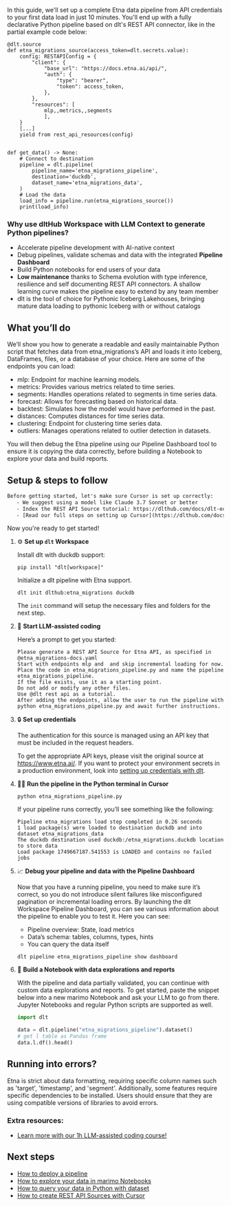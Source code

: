 In this guide, we'll set up a complete Etna data pipeline from API credentials to your first data load in just 10 minutes. You'll end up with a fully declarative Python pipeline based on dlt's REST API connector, like in the partial example code below:

```python-outcome
@dlt.source
def etna_migrations_source(access_token=dlt.secrets.value):
    config: RESTAPIConfig = {
        "client": {
            "base_url": "https://docs.etna.ai/api/",
            "auth": {
                "type": "bearer",
                "token": access_token,
            },
        },
        "resources": [
            mlp,,metrics,,segments
            ],
    }
    [...]
    yield from rest_api_resources(config)


def get_data() -> None:
    # Connect to destination
    pipeline = dlt.pipeline(
        pipeline_name='etna_migrations_pipeline',
        destination='duckdb',
        dataset_name='etna_migrations_data', 
    )
    # Load the data
    load_info = pipeline.run(etna_migrations_source())
    print(load_info) 
```

### Why use dltHub Workspace with LLM Context to generate Python pipelines?

- Accelerate pipeline development with AI-native context
- Debug pipelines, validate schemas and data with the integrated **Pipeline Dashboard**
- Build Python notebooks for end users of your data
- **Low maintenance** thanks to Schema evolution with type inference, resilience and self documenting REST API connectors. A shallow learning curve makes the pipeline easy to extend by any team member
- dlt is the tool of choice for Pythonic Iceberg Lakehouses, bringing mature data loading to pythonic Iceberg with or without catalogs

## What you’ll do

We’ll show you how to generate a readable and easily maintainable Python script that fetches data from etna_migrations’s API and loads it into Iceberg, DataFrames, files, or a database of your choice. Here are some of the endpoints you can load:

- mlp: Endpoint for machine learning models.
- metrics: Provides various metrics related to time series.
- segments: Handles operations related to segments in time series data.
- forecast: Allows for forecasting based on historical data.
- backtest: Simulates how the model would have performed in the past.
- distances: Computes distances for time series data.
- clustering: Endpoint for clustering time series data.
- outliers: Manages operations related to outlier detection in datasets.

You will then debug the Etna pipeline using our Pipeline Dashboard tool to ensure it is copying the data correctly, before building a Notebook to explore your data and build reports.

## Setup & steps to follow

```default
Before getting started, let's make sure Cursor is set up correctly:
   - We suggest using a model like Claude 3.7 Sonnet or better
   - Index the REST API Source tutorial: https://dlthub.com/docs/dlt-ecosystem/verified-sources/rest_api/ and add it to context as **@dlt rest api**
   - [Read our full steps on setting up Cursor](https://dlthub.com/docs/dlt-ecosystem/llm-tooling/cursor-restapi#23-configuring-cursor-with-documentation)
```

Now you're ready to get started!

1. ⚙️ **Set up `dlt` Workspace**
    
    Install dlt with duckdb support:
    ```shell
    pip install "dlt[workspace]"
    ```

    Initialize a dlt pipeline with Etna support.
    ```shell
    dlt init dlthub:etna_migrations duckdb
    ```

    The `init` command will setup the necessary files and folders for the next step.
    
2. 🤠 **Start LLM-assisted coding**
    
    Here’s a prompt to get you started:
    
    ```prompt
    Please generate a REST API Source for Etna API, as specified in @etna_migrations-docs.yaml 
    Start with endpoints mlp and  and skip incremental loading for now. 
    Place the code in etna_migrations_pipeline.py and name the pipeline etna_migrations_pipeline. 
    If the file exists, use it as a starting point. 
    Do not add or modify any other files. 
    Use @dlt rest api as a tutorial. 
    After adding the endpoints, allow the user to run the pipeline with python etna_migrations_pipeline.py and await further instructions.
    ```

    
3. 🔒 **Set up credentials** 
    
    The authentication for this source is managed using an API key that must be included in the request headers.
    
    To get the appropriate API keys, please visit the original source at https://www.etna.ai/.
    If you want to protect your environment secrets in a production environment, look into [setting up credentials with dlt](https://dlthub.com/docs/walkthroughs/add_credentials).
    
4. 🏃‍♀️ **Run the pipeline in the Python terminal in Cursor**
    
    ```shell
    python etna_migrations_pipeline.py
    ```
    
    If your pipeline runs correctly, you’ll see something like the following:
    
    ```shell
    Pipeline etna_migrations load step completed in 0.26 seconds
    1 load package(s) were loaded to destination duckdb and into dataset etna_migrations_data
    The duckdb destination used duckdb:/etna_migrations.duckdb location to store data
    Load package 1749667187.541553 is LOADED and contains no failed jobs
    ```
    
5. 📈 **Debug your pipeline and data with the Pipeline Dashboard**

    Now that you have a running pipeline, you need to make sure it’s correct, so you do not introduce silent failures like misconfigured pagination or incremental loading errors. By launching the dlt Workspace Pipeline Dashboard, you can see various information about the pipeline to enable you to test it. Here you can see:
    - Pipeline overview: State, load metrics
    - Data’s schema: tables, columns, types, hints
    - You can query the data itself
    
    ```shell
    dlt pipeline etna_migrations_pipeline show dashboard
    ```
    
6. 🐍 **Build a Notebook with data explorations and reports**

    With the pipeline and data partially validated, you can continue with custom data explorations and reports. To get started, paste the snippet below into a new marimo Notebook and ask your LLM to go from there. Jupyter Notebooks and regular Python scripts are supported as well.

    
    ```python
    import dlt

   data = dlt.pipeline("etna_migrations_pipeline").dataset()
   # get l table as Pandas frame
   data.l.df().head()
    ```

## Running into errors?

Etna is strict about data formatting, requiring specific column names such as 'target', 'timestamp', and 'segment'. Additionally, some features require specific dependencies to be installed. Users should ensure that they are using compatible versions of libraries to avoid errors.

### Extra resources:

- [Learn more with our 1h LLM-assisted coding course!](https://www.youtube.com/watch?v=GGid70rnJuM)

## Next steps

- [How to deploy a pipeline](https://dlthub.com/docs/walkthroughs/deploy-a-pipeline)
- [How to explore your data in marimo Notebooks](https://dlthub.com/docs/general-usage/dataset-access/marimo)
- [How to query your data in Python with dataset](https://dlthub.com/docs/general-usage/dataset-access/dataset)
- [How to create REST API Sources with Cursor](https://dlthub.com/docs/dlt-ecosystem/llm-tooling/cursor-restapi)
